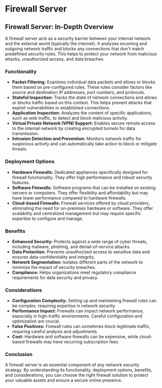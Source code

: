 # Firewall Server
## Firewall Server: In-Depth Overview

A firewall server acts as a security barrier between your internal network and the external world (typically the internet). It analyzes incoming and outgoing network traffic and blocks any connections that don't match predefined security rules. This helps to protect your network from malicious attacks, unauthorized access, and data breaches.

### Functionality

* **Packet Filtering:** Examines individual data packets and allows or blocks them based on pre-configured rules. These rules consider factors like source and destination IP addresses, port numbers, and protocols.
* **Stateful Inspection:** Tracks the state of network connections and allows or blocks traffic based on this context. This helps prevent attacks that exploit vulnerabilities in established connections.
* **Application Inspection:** Analyzes the content of specific applications, such as web traffic, to detect and block malicious activity.
* **Virtual Private Network (VPN) Support:** Enables secure remote access to the internal network by creating encrypted tunnels for data transmission.
* **Intrusion Detection and Prevention:** Monitors network traffic for suspicious activity and can automatically take action to block or mitigate threats.

### Deployment Options

* **Hardware Firewalls:** Dedicated appliances specifically designed for firewall functionality. They offer high performance and robust security features.
* **Software Firewalls:** Software programs that can be installed on existing servers or computers. They offer flexibility and affordability but may have lower performance compared to hardware firewalls.
* **Cloud-based Firewalls:** Firewall services offered by cloud providers, eliminating the need for on-premises hardware or software. They offer scalability and centralized management but may require specific expertise to configure and manage.

### Benefits

* **Enhanced Security:** Protects against a wide range of cyber threats, including malware, phishing, and denial-of-service attacks.
* **Data Protection:** Prevents unauthorized access to sensitive data and ensures data confidentiality and integrity.
* **Network Segmentation:** Isolates different parts of the network to minimize the impact of security breaches.
* **Compliance:** Helps organizations meet regulatory compliance requirements for data security and privacy.

### Considerations

* **Configuration Complexity:** Setting up and maintaining firewall rules can be complex, requiring expertise in network security.
* **Performance Impact:** Firewalls can impact network performance, especially in high-traffic environments. Careful configuration and optimization are crucial.
* **False Positives:** Firewall rules can sometimes block legitimate traffic, requiring careful analysis and adjustments.
* **Cost:** Hardware and software firewalls can be expensive, while cloud-based firewalls may have recurring subscription fees.

### Conclusion

A firewall server is an essential component of any network security strategy. By understanding its functionality, deployment options, benefits, and considerations, you can choose the right firewall solution to protect your valuable assets and ensure a secure online presence.
